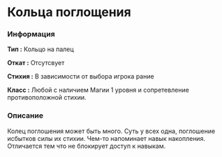 # Кольца поглощения

### Информация

**Тип :** Кольцо на палец

**Откат :** Отсутсвует

**Стихия :** В зависимости от выбора игрока рание

**Класс :** Любой с наличием Магии 1 уровня и сопретевление противоположной стихии.

### Описание

Колец поглошения может быть много. Суть у всех одна, поглошение исбытков силы их стихии. Чем-то напоминает навык накопления. Отличается тем что не блокирует доступ к навыкам.